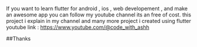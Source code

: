 If you want to learn flutter for android , ios , web developement , and make an awesome app 
you can follow my youtube channel its an free of cost. 
this project i explain in my channel 
and many more project i created using flutter 
youtube link : https://www.youtube.com/@code_with_ashh

##Thanks
